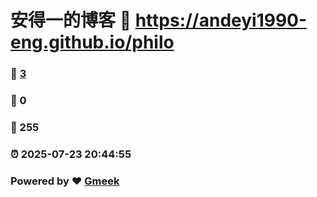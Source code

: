 # 安得一的博客 :link: https://andeyi1990-eng.github.io/philo 
### :page_facing_up: [3](https://andeyi1990-eng.github.io/philo/tag.html) 
### :speech_balloon: 0 
### :hibiscus: 255 
### :alarm_clock: 2025-07-23 20:44:55 
### Powered by :heart: [Gmeek](https://github.com/Meekdai/Gmeek)

